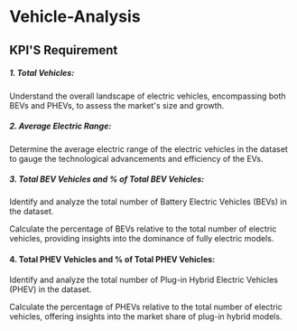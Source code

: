 # Vehicle-Analysis 
## KPI'S Requirement

##### 1. Total Vehicles:

Understand the overall landscape of electric vehicles, encompassing both BEVs and PHEVs, to assess the market's size and growth.

##### 2. Average Electric Range:

Determine the average electric range of the electric vehicles in the dataset to gauge the technological advancements and efficiency of the EVs.

##### 3. Total BEV Vehicles and % of Total BEV Vehicles:

Identify and analyze the total number of Battery Electric Vehicles (BEVs) in the dataset.

Calculate the percentage of BEVs relative to the total number of electric vehicles, providing insights into the dominance of fully electric models.

#### 4. Total PHEV Vehicles and % of Total PHEV Vehicles:

Identify and analyze the total number of Plug-in Hybrid Electric Vehicles (PHEV) in the dataset.

Calculate the percentage of PHEVs relative to the total number of electric vehicles, offering insights into the market share of plug-in hybrid models.
